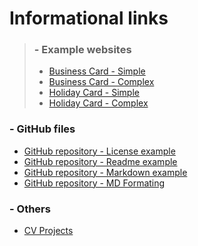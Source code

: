 # Informational links

>### - Example websites
>  -  [Business Card - Simple](https://www.freelogoservices.com/business-cards/step2)
>  -  [Business Card - Complex](https://www.canva.com/design/play?category=tACZCsHw0pA&referrer=business-cards-landing-page&utm_source=onboarding)  
>  -  [Holiday Card - Simple](https://www.befunky.com/create/card-maker/)
>  -  [Holiday Card - Complex](https://plus.smilebox.com)

### - GitHub files  
  -  [GitHub repository - License example](https://github.com/github/choosealicense.com/blob/gh-pages/LICENSE.md)
  -  [GitHub repository - Readme example](https://github.com/github/choosealicense.com/blob/gh-pages/README.md)
  -  [GitHub repository - Markdown example](https://gist.github.com/nicolasdao/a7adda51f2f185e8d2700e1573d8a633#file-open_source_licenses-md)
  -  [GitHub repository - MD Formating](https://github.com/github/choosealicense.com/blob/gh-pages/README.md)
### - Others
  -  [CV Projects](https://profs.info.uaic.ro/~vcosmin/proiectetw)
